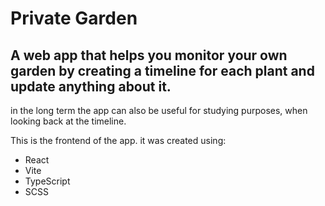 # Private Garden

## A web app that helps you monitor your own garden by creating a timeline for each plant and update anything about it.


in the long term the app can also be useful for studying purposes, when looking back at the timeline.

This is the frontend of the app.
it was created using:

* React
* Vite
* TypeScript
* SCSS